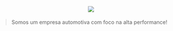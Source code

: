 <h1 align="center"><img src="https://user-images.githubusercontent.com/81815495/119244336-fdcadc80-bb45-11eb-93b1-2e684895a1c2.png"></h1>
  

> Somos um empresa automotiva com foco na alta performance!

